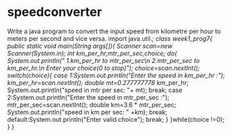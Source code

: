 # speedconverter
Write a java program to convert the input speed from kilometre per hour to meters per  second and vice versa. 
import java.util.*;
class week1_prog7{
public static void main(String args[]){
 Scanner scan=new Scanner(System.in);
 int km_per_hr,mtr_per_sec,choice;
  do{
 System.out.println(" 1.km_per_hr to mtr_per_sec\n 2.mtr_per_sec to km_per_hr.\n Enter your choice(0 to stop)");
choice=scan.nextInt();
switch(choice){
	case 1:System.out.println("Enter the speed in km_per_hr :");
            km_per_hr=scan.nextInt();
            double mt=0.277777778* km_per_hr;
            System.out.println("speed in mtr per sec: "+ mt);
            break;
    case 2:System.out.println("Enter the speed in mtr_per_sec :");
            mtr_per_sec=scan.nextInt();
           double km=3.6 * mtr_per_sec;
           System.out.println("speed in km per sec: " +km);
           break;
           default:System.out.println("Enter valid choice");
           break;
           }
	}while(choice !=0);
}
}
